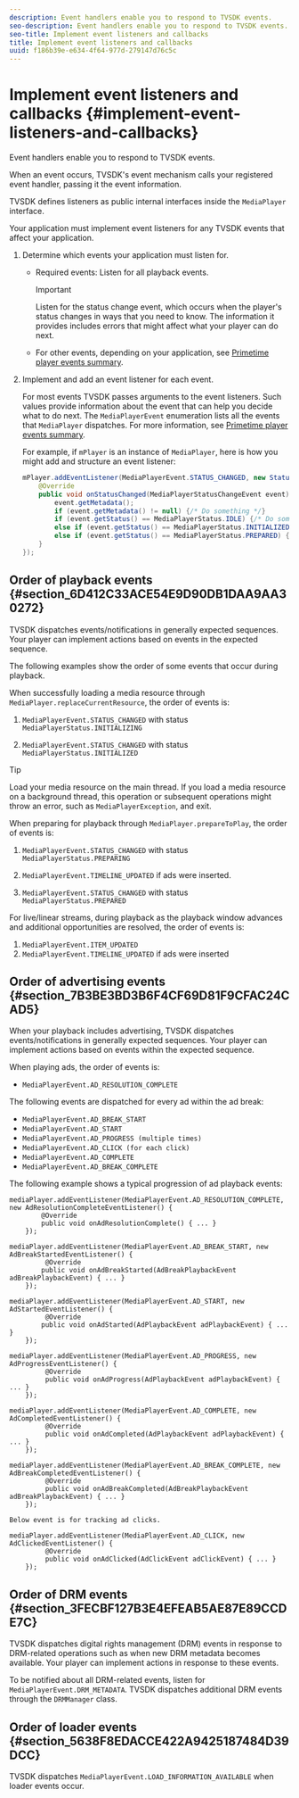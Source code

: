 ```yaml
---
description: Event handlers enable you to respond to TVSDK events.
seo-description: Event handlers enable you to respond to TVSDK events.
seo-title: Implement event listeners and callbacks
title: Implement event listeners and callbacks
uuid: f186b39e-e634-4f64-977d-279147d76c5c
---
```


# Implement event listeners and callbacks  {#implement-event-listeners-and-callbacks}

Event handlers enable you to respond to TVSDK events.

When an event occurs, TVSDK's event mechanism calls your registered event handler, passing it the event information.

TVSDK defines listeners as public internal interfaces inside the `MediaPlayer` interface.

Your application must implement event listeners for any TVSDK events that affect your application.

1. Determine which events your application must listen for.

    * Required events: Listen for all playback events.     
    
      >[!IMPORTANT]
      >
      >Listen for the status change event, which occurs when the player's status changes in ways that you need to know. The information it provides includes errors that might affect what your player can do next.

    * For other events, depending on your application, see  [Primetime player events summary](../../android-3.0-events-notifications/events-summary/android-3.0-events-summary.md).

1. Implement and add an event listener for each event. 

   For most events TVSDK passes arguments to the event listeners. Such values provide information about the event that can help you decide what to do next. The `MediaPlayerEvent` enumeration lists all the events that `MediaPlayer` dispatches. For more information, see  [Primetime player events summary](../../android-3.0-events-notifications/events-summary/android-3.0-events-summary.md).

   For example, if `mPlayer` is an instance of `MediaPlayer`, here is how you might add and structure an event listener:

   ```java
   mPlayer.addEventListener(MediaPlayerEvent.STATUS_CHANGED, new StatusChangeEventListener() { 
       @Override 
       public void onStatusChanged(MediaPlayerStatusChangeEvent event) { 
           event.getMetadata(); 
           if (event.getMetadata() != null) {/* Do something */} 
           if (event.getStatus() == MediaPlayerStatus.IDLE) {/* Do something */} 
           else if (event.getStatus() == MediaPlayerStatus.INITIALIZED) {/* Do something */} 
           else if (event.getStatus() == MediaPlayerStatus.PREPARED) {/* Do something */} 
       } 
   }); 
   
   ```

## Order of playback events {#section_6D412C33ACE54E9D90DB1DAA9AA30272}

TVSDK dispatches events/notifications in generally expected sequences. Your player can implement actions based on events in the expected sequence.

The following examples show the order of some events that occur during playback.

When successfully loading a media resource through `MediaPlayer.replaceCurrentResource`, the order of events is:

1. `MediaPlayerEvent.STATUS_CHANGED` with status `MediaPlayerStatus.INITIALIZING` 

1. `MediaPlayerEvent.STATUS_CHANGED` with status `MediaPlayerStatus.INITIALIZED`

>[!TIP]
>
>Load your media resource on the main thread. If you load a media resource on a background thread, this operation or subsequent operations might throw an error, such as `MediaPlayerException`, and exit.

When preparing for playback through `MediaPlayer.prepareToPlay`, the order of events is:

1. `MediaPlayerEvent.STATUS_CHANGED` with status `MediaPlayerStatus.PREPARING` 

1. `MediaPlayerEvent.TIMELINE_UPDATED` if ads were inserted. 
1. `MediaPlayerEvent.STATUS_CHANGED` with status `MediaPlayerStatus.PREPARED`

For live/linear streams, during playback as the playback window advances and additional opportunities are resolved, the order of events is:

1. `MediaPlayerEvent.ITEM_UPDATED` 
1. `MediaPlayerEvent.TIMELINE_UPDATED` if ads were inserted

## Order of advertising events {#section_7B3BE3BD3B6F4CF69D81F9CFAC24CAD5}

When your playback includes advertising, TVSDK dispatches events/notifications in generally expected sequences. Your player can implement actions based on events within the expected sequence.

When playing ads, the order of events is:

* `MediaPlayerEvent.AD_RESOLUTION_COMPLETE`

The following events are dispatched for every ad within the ad break:

* `MediaPlayerEvent.AD_BREAK_START` 
* `MediaPlayerEvent.AD_START` 
* `MediaPlayerEvent.AD_PROGRESS (multiple times)` 
* `MediaPlayerEvent.AD_CLICK (for each click)` 
* `MediaPlayerEvent.AD_COMPLETE` 
* `MediaPlayerEvent.AD_BREAK_COMPLETE`

The following example shows a typical progression of ad playback events:

```
mediaPlayer.addEventListener(MediaPlayerEvent.AD_RESOLUTION_COMPLETE, new AdResolutionCompleteEventListener() { 
        @Override 
        public void onAdResolutionComplete() { ... } 
    }); 
 
mediaPlayer.addEventListener(MediaPlayerEvent.AD_BREAK_START, new AdBreakStartedEventListener() { 
         @Override 
        public void onAdBreakStarted(AdBreakPlaybackEvent adBreakPlaybackEvent) { ... } 
    }); 
 
mediaPlayer.addEventListener(MediaPlayerEvent.AD_START, new AdStartedEventListener() { 
         @Override 
        public void onAdStarted(AdPlaybackEvent adPlaybackEvent) { ... } 
    }); 
 
mediaPlayer.addEventListener(MediaPlayerEvent.AD_PROGRESS, new AdProgressEventListener() { 
         @Override 
         public void onAdProgress(AdPlaybackEvent adPlaybackEvent) { ... } 
    }); 
 
mediaPlayer.addEventListener(MediaPlayerEvent.AD_COMPLETE, new AdCompletedEventListener() { 
         @Override 
         public void onAdCompleted(AdPlaybackEvent adPlaybackEvent) { ... } 
    }); 
 
mediaPlayer.addEventListener(MediaPlayerEvent.AD_BREAK_COMPLETE, new AdBreakCompletedEventListener() { 
         @Override 
         public void onAdBreakCompleted(AdBreakPlaybackEvent adBreakPlaybackEvent) { ... } 
    }); 
 
Below event is for tracking ad clicks. 
 
mediaPlayer.addEventListener(MediaPlayerEvent.AD_CLICK, new AdClickedEventListener() { 
         @Override 
         public void onAdClicked(AdClickEvent adClickEvent) { ... } 
    });
```

## Order of DRM events {#section_3FECBF127B3E4EFEAB5AE87E89CCDE7C}

TVSDK dispatches digital rights management (DRM) events in response to DRM-related operations such as when new DRM metadata becomes available. Your player can implement actions in response to these events.

To be notified about all DRM-related events, listen for `MediaPlayerEvent.DRM_METADATA`. TVSDK dispatches additional DRM events through the `DRMManager` class.

## Order of loader events {#section_5638F8EDACCE422A9425187484D39DCC}

TVSDK dispatches `MediaPlayerEvent.LOAD_INFORMATION_AVAILABLE` when loader events occur.